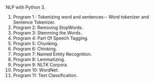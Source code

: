 NLP with Python 3.

1. Program 1 : Tokenizing word and sentences-- Word tokenizer and Sentence Tokenizer.
2. Program 2:  Removing StopWords.
3. Program 3:  Stemming the Words.  
4. Program 4:  Part Of Speech Tagging.
5. Program 5:  Chunking.
6. Program 6:  Chinking.
7. Program 7:  Named Entity Recognition.
8. Program 8:  Lemmatizing.
9. Program 9:  NLTK Corpora.
10. Program 10: WordNet.
11. Program 11: Text Classification.
